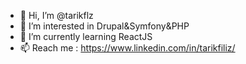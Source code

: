 - 👋 Hi, I’m @tarikflz
- 👀 I’m interested in Drupal&Symfony&PHP
- 🌱 I’m currently learning ReactJS
- 📫 Reach me : https://www.linkedin.com/in/tarikfiliz/

<!---
tarikflz/tarikflz is a ✨ special ✨ repository because its `README.md` (this file) appears on your GitHub profile.
You can click the Preview link to take a look at your changes.
--->
